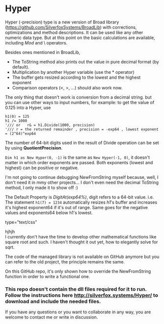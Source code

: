 # Hyper
Hyper (-precision) type is a new version of Broad library (https://github.com/SilverfoxSystems/BroadLib) with corrections, optimizations and method descriptions.
It can be used like any other numeric data type.  But at this point on the basic calculations are available, including _Mod_ and \ operators.

Besides ones mentioned in BroadLib,
- The ToString method also prints out the value in pure decimal format (by default).
- Multiplication by another Hyper variable (use the * operator)
- The buffer gets resized according to the lowest and the highest exponent
- Comparison operators (<, >, ...) should also work now.

The only thing that doesn't work is conversion from a decimal string.
but you can use other ways to input numbers, for example:
to get the value of 0.125 into a Hyper, use

```
h1(0) = 125
h1 /= 1000  
'/// or   r& = h1.Divide(1000, precision)
'/// r = the returned remainder , precision = -exp64 , lowest exponent = (2^64)^exp64
```

The number of 64-bit digits used in the result of Divide operation can be set by using **QuotientPrecision**.

 `Dim h1 as New Hyper(0, -1)` is the same as `New Hyper(-1, 0)`, it doesn't matter in which order exponents are passed. Both exponents (lowest and highest) can be positive or negative.

I'm not going to continue debugging NewFromString myself because, well, I don't need it in mmy other projects... I don't even need the decimal ToString method, I only made it to show off :)


The Default Property is _DigitAt(exp64%)_, digit refers to a 64-bit value.
i.e. The statement `h1(7) = 1234` automatically resizes _h1_'s buffer and increases it's highest exponent64 if it's out of range.  Same goes for the negative values and exponents64 below h1's lowest.

type="text/css"

<style>div{font-size:'x-large'}</style>

<div>
 hjhjh
</div>
I currently don't have the time to develop other mathematical functions like square root and such. I haven't thought it out yet, how to elegantly solve for sqrt.

The code of the managed library is not available on GitHub anymore but you can refer to the old project, the principle remains the same.

On this GitHub repo, it's only shown how to override the NewFromString function in order to write a functional one.
### This repo doesn't contain the dll files required for it to run. Follow the instructions here http://silverfox.systems/Hyper/ to download and include the needed files.

If you have any questions or you want to collaborate in any way, you are welcome to contact me or write in discussion.

